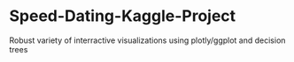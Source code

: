 # Speed-Dating-Kaggle-Project
Robust variety of interractive visualizations using plotly/ggplot and decision trees
